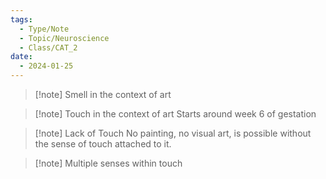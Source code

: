 ```yaml
---
tags:
  - Type/Note
  - Topic/Neuroscience
  - Class/CAT_2
date:
  - 2024-01-25
---
```


> [!note] Smell in the context of art

> [!note] Touch in the context of art
> Starts around week 6 of gestation

> [!note] Lack of Touch
> No painting, no visual art, is possible without the sense of touch attached to it.

> [!note] Multiple senses within touch